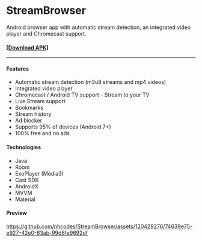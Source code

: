 # StreamBrowser

Android browser app with automatic stream detection, an integrated video player and Chromecast support.

#### [\[Download APK\]](https://github.com/nhcodes/StreamBrowser/releases)

---

#### Features

- Automatic stream detection (m3u8 streams and mp4 videos)
- Integrated video player
- Chromecast / Android TV support - Stream to your TV
- Live Stream support
- Bookmarks
- Stream history
- Ad blocker
- Supports 95% of devices (Android 7+)
- 100% free and no ads

#### Technologies

- Java
- Room
- ExoPlayer (Media3)
- Cast SDK
- AndroidX
- MVVM
- Material

#### Preview

https://github.com/nhcodes/StreamBrowser/assets/120429276/74639e75-e927-42e0-83ab-99d8fe9692df
